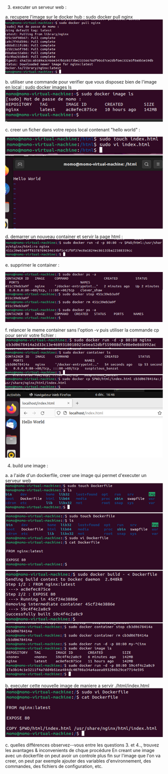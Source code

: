 3. executer un serveur web :

a. recupere l'image sur le docker hub :
sudo docker pull nginx
![img.png](img.png)

b. utiliser une commande pour verifier que vous disposez bien de l'image en local :
sudo docker images ls
![img_1.png](img_1.png)

c. creer un ficher dans votre repos local contenant "hello world" : 


![img_2.png](img_2.png)
![img_3.png](img_3.png)

d. demarrer un nouveau container et servir la page html :
![img_5.png](img_5.png)

e. supprimer le container : 


![img_6.png](img_6.png)

f. relancer le meme container sans l'option -v puis utiliser la commande cp pour servir votre fichier :
![img_7.png](img_7.png)
![img_8.png](img_8.png)
![img_9.png](img_9.png)
![img_10.png](img_10.png)

4. build une image :

a. a l'aide d'un dockerfile, creer une image qui permet d'executer un serveur web
![img_11.png](img_11.png)
![img_12.png](img_12.png)
![img_13.png](img_13.png)
![img_14.png](img_14.png)

b. executer cette nouvelle image de maniere a servir ./html/index.html
![img_15.png](img_15.png)

c. quelles différences observez--vous entre les questions 3. et 4.., trouvez les avantages & inconvenients de chque procédure
En creant une image avec un dockerfile on peut avoir un controle plus fin sur l'image que l'on va creer, on peut par exemple ajouter des variables d'environnement, des commandes, des fichiers de configuration, etc.